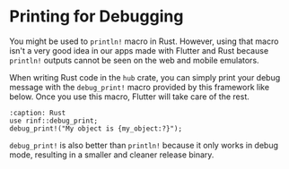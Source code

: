 # Printing for Debugging

You might be used to `println!` macro in Rust. However, using that macro isn't a very good idea in our apps made with Flutter and Rust because `println!` outputs cannot be seen on the web and mobile emulators.

When writing Rust code in the `hub` crate, you can simply print your debug message with the `debug_print!` macro provided by this framework like below. Once you use this macro, Flutter will take care of the rest.

```{code-block} rust
:caption: Rust
use rinf::debug_print;
debug_print!("My object is {my_object:?}");
```

`debug_print!` is also better than `println!` because it only works in debug mode, resulting in a smaller and cleaner release binary.
